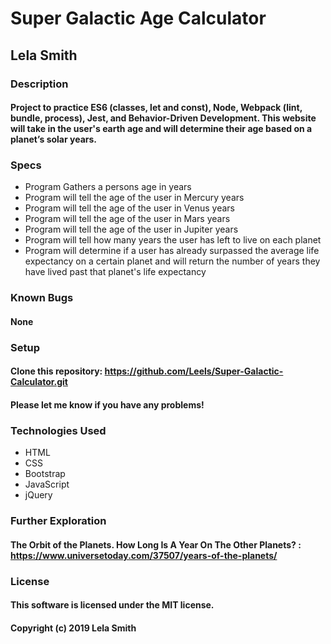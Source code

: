 # Super Galactic Age Calculator
## Lela Smith

### Description
#### Project to practice ES6 (classes, let and const), Node, Webpack (lint, bundle, process), Jest, and Behavior-Driven Development. This website will take in the user's earth age and will determine their age based on a planet’s solar years.

### Specs
* Program Gathers a persons age in years
* Program will tell the age of the user in Mercury years
* Program will tell the age of the user in Venus years
* Program will tell the age of the user in Mars years
* Program will tell the age of the user in Jupiter years
* Program will tell how many years the user has left to live on each planet
* Program will determine if a user has already surpassed the average life expectancy on a certain planet and will return the number of years they have lived past that planet's life expectancy

### Known Bugs
#### None

### Setup
#### Clone this repository: https://github.com/Leels/Super-Galactic-Calculator.git

#### Please let me know if you have any problems!

### Technologies Used
* HTML
* CSS
* Bootstrap
* JavaScript
* jQuery

### Further Exploration
#### The Orbit of the Planets. How Long Is A Year On The Other Planets? : https://www.universetoday.com/37507/years-of-the-planets/

### License
#### This software is licensed under the MIT license.

#### Copyright (c) 2019 Lela Smith
